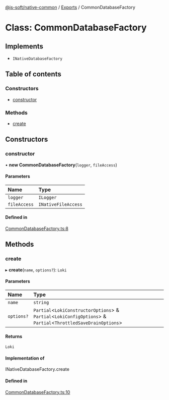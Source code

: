 [@js-soft/native-common](../README.md) / [Exports](../modules.md) / CommonDatabaseFactory

# Class: CommonDatabaseFactory

## Implements

- `INativeDatabaseFactory`

## Table of contents

### Constructors

- [constructor](CommonDatabaseFactory.md#constructor)

### Methods

- [create](CommonDatabaseFactory.md#create)

## Constructors

### constructor

• **new CommonDatabaseFactory**(`logger`, `fileAccess`)

#### Parameters

| Name | Type |
| :------ | :------ |
| `logger` | `ILogger` |
| `fileAccess` | `INativeFileAccess` |

#### Defined in

[CommonDatabaseFactory.ts:8](https://github.com/js-soft/ts-native-access/blob/2fee55d/packages/common/src/CommonDatabaseFactory.ts#L8)

## Methods

### create

▸ **create**(`name`, `options?`): `Loki`

#### Parameters

| Name | Type |
| :------ | :------ |
| `name` | `string` |
| `options?` | `Partial`<`LokiConstructorOptions`\> & `Partial`<`LokiConfigOptions`\> & `Partial`<`ThrottledSaveDrainOptions`\> |

#### Returns

`Loki`

#### Implementation of

INativeDatabaseFactory.create

#### Defined in

[CommonDatabaseFactory.ts:10](https://github.com/js-soft/ts-native-access/blob/2fee55d/packages/common/src/CommonDatabaseFactory.ts#L10)
